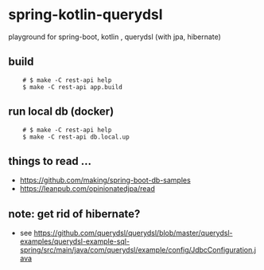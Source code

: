 # spring-kotlin-querydsl
playground for spring-boot, kotlin , querydsl (with jpa, hibernate)

## build

```
    # $ make -C rest-api help
    $ make -C rest-api app.build

```

## run local db (docker)

```
    # $ make -C rest-api help
    $ make -C rest-api db.local.up

```

## things to read ...
- https://github.com/making/spring-boot-db-samples
- https://leanpub.com/opinionatedjpa/read

## note: get rid of hibernate?

- see https://github.com/querydsl/querydsl/blob/master/querydsl-examples/querydsl-example-sql-spring/src/main/java/com/querydsl/example/config/JdbcConfiguration.java
